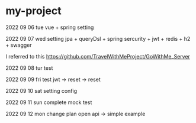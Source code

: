 # my-project

2022 09 06 tue 
vue + spring setting

2022 09 07 wed
setting jpa + queryDsl + spring sercurity + jwt + redis + h2 + swagger

I referred to this https://github.com/TravelWithMeProject/GoWithMe_Server

2022 09 08 tur
test

2022 09 09 fri
test jwt -> reset -> reset

2022 09 10 sat
setting config

2022 09 11 sun
complete mock test

2022 09 12 mon
change plan open api -> simple example



